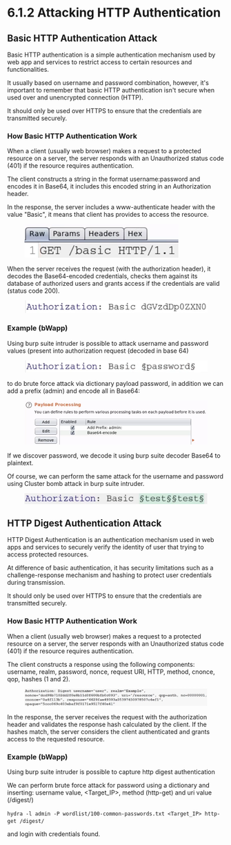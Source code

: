 # 6.1.2 Attacking HTTP Authentication

## Basic HTTP Authentication Attack

Basic HTTP authentication is a simple authentication mechanism used by web app and services to restrict access to certain resources and functionalities.

It usually based on username and password combination, however, it's important to remember that basic HTTP authentication isn't secure when used over and unencrypted connection (HTTP).

It should only be used over HTTPS to ensure that the credentials are transmitted securely.

### How Basic HTTP Authentication Work

When a client (usually web browser) makes a request to a protected resource on a server, the server responds with an Unauthorized status code (401) if the resource requires authentication.

The client constructs a string in the format username:password and encodes it in Base64, it includes this encoded string in an Authorization header.

In the response, the server includes a www-authenticate header with the value "Basic", it means that client has provides to access the resource.

<div align="left">

<figure><img src="../../../.gitbook/assets/image.png" alt=""><figcaption></figcaption></figure>

</div>

When the server receives the request (with the authorization header), it decodes the Base64-encoded credentials, checks them against its database of authorized users and grants access if the credentials are valid (status code 200).

<figure><img src="../../../.gitbook/assets/image (1).png" alt=""><figcaption></figcaption></figure>

### Example (bWapp)

Using burp suite intruder is possible to attack username and password values (present into authorization request (decoded in base 64)

<figure><img src="../../../.gitbook/assets/image (3).png" alt=""><figcaption></figcaption></figure>

to do brute force attack via dictionary payload password, in addition we can add a prefix (admin) and encode all in Base64:

<figure><img src="../../../.gitbook/assets/image (4).png" alt=""><figcaption></figcaption></figure>

If we discover password, we decode it using burp suite decoder Base64 to plaintext.

Of course, we can perform the same attack for the username and password using Cluster bomb attack in burp suite intruder.

<figure><img src="../../../.gitbook/assets/image (5).png" alt=""><figcaption></figcaption></figure>

## HTTP Digest Authentication Attack

HTTP Digest Authentication is an authentication mechanism used in web apps and services to securely verify the identity of user that trying to access protected resources.

At difference of basic authentication, it has security limitations such as a challenge-response mechanism and hashing to protect user credentials during transmission.

It should only be used over HTTPS to ensure that the credentials are transmitted securely.

### How Basic HTTP Authentication Work

When a client (usually web browser) makes a request to a protected resource on a server, the server responds with an Unauthorized status code (401) if the resource requires authentication.

The client constructs a response using the following components: username, realm, password, nonce, request URI, HTTP, method, cnonce, qop, hashes (1 and 2).

<figure><img src="../../../.gitbook/assets/image (7).png" alt=""><figcaption></figcaption></figure>

In the response, the server receives the request with the authorization header and validates the response hash calculated by the client. If the hashes match, the server considers the client authenticated and grants access to the requested resource.

### Example (bWapp)

Using burp suite intruder is possible to capture http digest authentication



We can perform brute force attack for password using a dictionary and inserting: username value, \<Target\_IP>, method (http-get) and uri value (/digest/)

`hydra -l admin -P wordlist/100-common-passwords.txt <Target_IP> http-get /digest/`

and login with credentials found.

